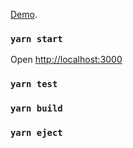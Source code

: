 
[Demo](https://pokemon-game-git-hw4.vardenadams.vercel.app//).
<!-- [Demo](https://pokemon-game.vercel.app/). -->


### `yarn start`

Open [http://localhost:3000](http://localhost:3000)

### `yarn test`

### `yarn build`

### `yarn eject`
